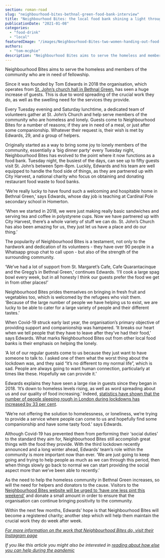 ```yaml
---
section: roman-road
slug: "neighbourhood-bites-bethnal-green-food-bank-interview"
title: "Neighbourhood Bites: the local food bank shining a light through the darkness of lockdown"
publicationDate: "2021-01-08"
categories: 
  - "food-drink"
  - "local"
featuredImage: "/images/Neighbourhood-Bites-two-women-handing-out-food-parcels.jpg"
authors: 
  - "tom-mcghie"
description: "Neighbourhood Bites aims to serve the homeless and members of the community who are in need of fellowship. Since it was founded by Tom Edwards in 2018 the organisation, which operates in St. John’s church hall in Bethnal Green, has seen a huge increase of guests."
---
```


Neighbourhood Bites aims to serve the homeless and members of the community who are in need of fellowship.

Since it was founded by Tom Edwards in 2018 the organisation, which operates from [St. John’s church hall in Bethnal Green](https://romanroadlondon.com/support-good-causes-christmas-east-london/), has seen a huge increase of guests. This is due to word spreading of the crucial work they do, as well as the swelling need for the services they provide.

Every Tuesday evening and Saturday lunchtime, a dedicated team of volunteers gather at St. John’s Church and help serve members of the community who are homeless and lonely. Guests come to Neighbourhood Bites for a number of reasons; if they are in need of a meal, or just after some companionship. Whatever their request is, their wish is met by Edwards, 29, and a group of helpers. 

Originally started as a way to bring some joy to lonely members of the community, essentially a ‘big dinner party’ every Tuesday night, Neighbourhood Bites has evolved to the point where it now functions as a food bank. Tuesday night, the busiest of the days, can see up to fifty guests visit St. John’s between 5pm-8pm. Luckily, Edwards and his team are well equipped to handle the food side of things, as they are partnered up with City Harvest, a national charity who focus on obtaining and donating restaurant food waste to food banks. 

‘We’re really lucky to have found such a welcoming and hospitable home in Bethnal Green,’ says Edwards, whose day job is teaching at Cardinal Pole secondary school in Homerton. 

‘When we started in 2018, we were just making really basic sandwiches and serving tea and coffee in polystyrene cups. Now we have partnered up with City Harvest, there’s a whole variety of stuff we can do. St. John’s Church has also been amazing for us, they just let us have a place and do our thing.’ 

The popularity of Neighbourhood Bites is a testament, not only to the hardwork and dedication of its volunteers - they have over 90 people in a Whatsapp group chat to call upon - but also of the strength of the surrounding community. 

‘We’ve had a lot of support from St. Margaret’s Cafe, Cafe Quarantacinque and the Gregg’s in Bethnal Green,’ continues Edwards. ‘I’ll cook a large spag bowl every week, but in all honesty I think our guests prefer the food we get in from other places!’ 

Neighbourhood Bites prides themselves on bringing in fresh fruit and vegetables too, which is welcomed by the refugees who visit them. ‘Because of the large number of people we have helping us to exist, we are lucky to be able to cater for a large variety of people and their different tastes.’ 

When Covid-19 struck early last year, the organisation’s primary objective of providing support and companionship was hampered. ‘It breaks our heart when we tell people that they have to leave after they’ve had their food,’ says Edwards. What marks Neighbourhood Bites out from other local food banks is their emphasis on helping the lonely. 

‘A lot of our regular guests come to us because they just want to have someone to talk to. I asked one of them what the worst thing about the lockdown was, and they said “it’s no different to my normal life”, which is sad. People are always going to want human connection, particularly at times like these. Hopefully we can provide it.’ 

Edwards explains they have seen a large rise in guests since they began in 2018. ‘It’s down to homeless levels rising, as well as word spreading about us and our quality of food increasing.’ Indeed, [statistics have shown that the number of people sleeping rough in London during lockdowns has increased by 33 per cent](https://www.insidehousing.co.uk/news/news/number-of-people-seen-sleeping-rough-in-london-increased-by-33-during-pandemic-67476).

‘We’re not offering the solution to homelessness, or loneliness, we’re trying to provide a service where people can come to us and hopefully find some companionship and have some tasty food.’ says Edwards. 

Although Covid-19 has prevented them from performing their ‘social duties’ to the standard they aim for, Neighbourhood Bites still accomplish great things with the food they provide. With the third lockdown recently announced and a long winter ahead, Edwards’ team’s role within the community is more important now than ever. ‘We are just going to keep going and trying to help people as much as we can through this period, then when things slowly go back to normal we can start providing the social aspect more than we’ve been able to recently.’ 

As the need to help the homeless community in Bethnal Green increases, so will the need for helpers and donators to the cause. Visitors to the [Neighbourhood Bites website will be urged to ‘have one less pint this weekend’](https://www.neighbourhoodbites.org.uk/) and donate a small amount in order to ensure that the organisation can continue bringing positivity to the community. 

Within the next few months, Edwards’ hope is that Neighbourhood Bites will become a registered charity; another step which will help them maintain the crucial work they do week after week. 

_[For more information on the work that Neighbourhood Bites do, visit their Instagram page](https://www.instagram.com/tuesday_night_bites/)_

_If you like this article you might also be interested in [reading about how else you can help during the pandemic](https://romanroadlondon.com/coronavirus-how-to-help-tower-hamlets/)_
